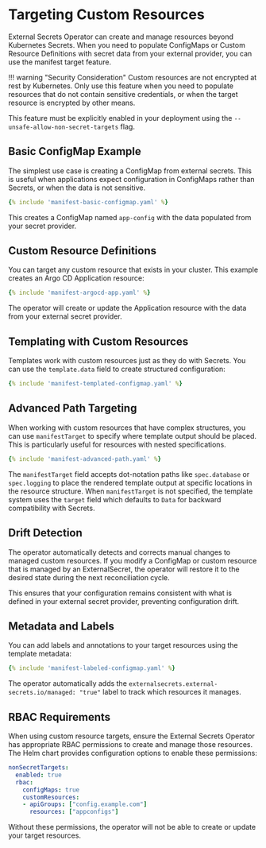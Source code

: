 # Targeting Custom Resources

External Secrets Operator can create and manage resources beyond Kubernetes Secrets. When you need to populate ConfigMaps or Custom Resource Definitions with secret data from your external provider, you can use the manifest target feature.

!!! warning "Security Consideration"
    Custom resources are not encrypted at rest by Kubernetes. Only use this feature when you need to populate resources that do not contain sensitive credentials, or when the target resource is encrypted by other means.

This feature must be explicitly enabled in your deployment using the `--unsafe-allow-non-secret-targets` flag.

## Basic ConfigMap Example

The simplest use case is creating a ConfigMap from external secrets. This is useful when applications expect configuration in ConfigMaps rather than Secrets, or when the data is not sensitive.

```yaml
{% include 'manifest-basic-configmap.yaml' %}
```

This creates a ConfigMap named `app-config` with the data populated from your secret provider.

## Custom Resource Definitions

You can target any custom resource that exists in your cluster. This example creates an Argo CD Application resource:

```yaml
{% include 'manifest-argocd-app.yaml' %}
```

The operator will create or update the Application resource with the data from your external secret provider.

## Templating with Custom Resources

Templates work with custom resources just as they do with Secrets. You can use the `template.data` field to create structured configuration:

```yaml
{% include 'manifest-templated-configmap.yaml' %}
```

## Advanced Path Targeting

When working with custom resources that have complex structures, you can use `manifestTarget` to specify where template output should be placed. This is particularly useful for resources with nested specifications.

```yaml
{% include 'manifest-advanced-path.yaml' %}
```

The `manifestTarget` field accepts dot-notation paths like `spec.database` or `spec.logging` to place the rendered template output at specific locations in the resource structure. When `manifestTarget` is not specified, the template system uses the `target` field which defaults to `Data` for backward compatibility with Secrets.

## Drift Detection

The operator automatically detects and corrects manual changes to managed custom resources. If you modify a ConfigMap or custom resource that is managed by an ExternalSecret, the operator will restore it to the desired state during the next reconciliation cycle.

This ensures that your configuration remains consistent with what is defined in your external secret provider, preventing configuration drift.

## Metadata and Labels

You can add labels and annotations to your target resources using the template metadata:

```yaml
{% include 'manifest-labeled-configmap.yaml' %}
```

The operator automatically adds the `externalsecrets.external-secrets.io/managed: "true"` label to track which resources it manages.

## RBAC Requirements

When using custom resource targets, ensure the External Secrets Operator has appropriate RBAC permissions to create and manage those resources. The Helm chart provides configuration options to enable these permissions:

```yaml
nonSecretTargets:
  enabled: true
  rbac:
    configMaps: true
    customResources:
    - apiGroups: ["config.example.com"]
      resources: ["appconfigs"]
```

Without these permissions, the operator will not be able to create or update your target resources.
